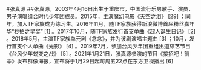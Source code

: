 #张真源
##张真源，2003年4月16日出生于重庆市，中国流行乐男歌手、演员，男子演唱组合时代少年团成员。2015年，主演魔幻电影《天空之泪》 [29]  ；同年，加入TF家族成为练习生。2016年11月，随TF家族获得新浪微博首届粉丝嘉年华“秒拍之星奖” [1]  。2017年10月，随TF家族发行首支单曲《超人诞生日记》 [2]  。2018年5月，主演TF家族单元剧《念念》，并为该剧演唱主题曲 [3]  ；10月，发行首支个人单曲《光影》 [4]  。2019年7月，参加台风少年团重组出道综艺节目《台风少年蜕变之战》 [5]  。2021年1月21日，张真源参演的节目《接招吧！前辈》发布群像海报，宣布将于1月29日起每周五22点在东方卫视播出 [6]
